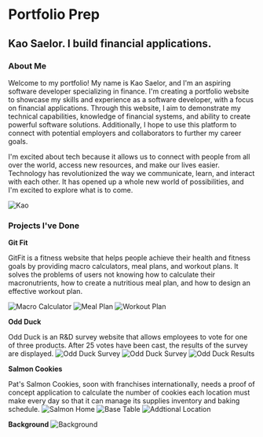 # Portfolio Prep

## Kao Saelor.  I build financial applications.

### About Me

Welcome to my portfolio! My name is Kao Saelor, and I'm an aspiring software developer specializing in finance. I'm creating a portfolio website to showcase my skills and experience as a software developer, with a focus on financial applications. Through this website, I aim to demonstrate my technical capabilities, knowledge of financial systems, and ability to create powerful software solutions. Additionally, I hope to use this platform to connect with potential employers and collaborators to further my career goals.

I'm excited about tech because it allows us to connect with people from all over the world, access new resources, and make our lives easier. Technology has revolutionized the way we communicate, learn, and interact with each other. It has opened up a whole new world of possibilities, and I'm excited to explore what is to come.

![Kao](/img/kao%20pic.jpeg)

### Projects I've Done

**Git Fit**

GitFit is a fitness website that helps people achieve their health and fitness goals by providing macro calculators, meal plans, and workout plans. It solves the problems of users not knowing how to calculate their macronutrients, how to create a nutritious meal plan, and how to design an effective workout plan.

![Macro Calculator](/img/macroimg.jpg)
![Meal Plan](/img/meal.jpg)
![Workout Plan](/img/workout.jpg)

**Odd Duck**

Odd Duck is an R&D survey website that allows employees to vote for one of three products. After 25 votes have been cast, the results of the survey are displayed.
![Odd Duck Survey](/img/oddduck1.jpg)
![Odd Duck Survey](/img/oddduck3.jpg)
![Odd Duck Results](/img/oddduck2.jpg)


**Salmon Cookies**

Pat's Salmon Cookies, soon with franchises internationally, needs a proof of concept application to calculate the number of cookies each location must make every day so that it can manage its supplies inventory and baking schedule.
![Salmon Home](/img/salmon1.jpg)
![Base Table](/img/salmon2.jpg)
![Addtional Location](/img/salmon3.jpg)

**Background**
![Background](/img/background.jpg)
